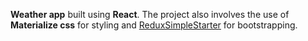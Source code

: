**Weather app** built using **React**. The project also involves the use of **Materialize css** for styling and [ReduxSimpleStarter](https://github.com/StephenGrider/ReduxSimpleStarter) for bootstrapping.